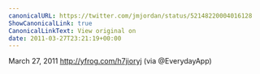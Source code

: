 ```yaml
---
canonicalURL: https://twitter.com/jmjordan/status/52148220004016128
ShowCanonicalLink: true
CanonicalLinkText: View original on
date: 2011-03-27T23:21:19+00:00
---
```

March 27, 2011 http://yfrog.com/h7jioryj (via @EverydayApp)